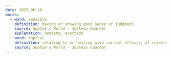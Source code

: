 ```yaml
---
date: 2025-06-18
words:
  - word: sensible
    definition: having or showing good sense or judgment.
    source: Sophie's World - Jostein Gaarder
    explanation: sensato; acertado
  - word: topical
    definition: relating to or dealing with current affairs; of current interest.
    source: Sophie's World - Jostein Gaarder
---
```

